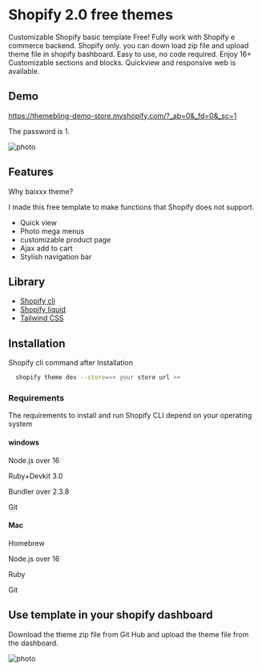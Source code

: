 
# Shopify 2.0 free themes

Customizable Shopify basic template Free! Fully work with Shopify e commerce backend. Shopify only. you can down load zip file and upload theme file in shopify bashboard. Easy to use, no code required. Enjoy 16+ Customizable sections and blocks. 
Quickview and responsive web is available.



## Demo
https://themebling-demo-store.myshopify.com/?_ab=0&_fd=0&_sc=1

The password is 1.



![photo](https://static.wixstatic.com/media/4cff20_e2a2ab06dd0f4731a59d379338557248~mv2.jpg)


## Features

Why baixxx theme?

I made this free template to make functions that Shopify does not support.

- Quick view
- Photo mega menus
- customizable product page
- Ajax add to cart
- Stylish navigation bar


## Library 

 - [Shopify cli](https://shopify.dev/docs/themes/tools/cli)
 - [Shopify liquid](https://shopify.dev/docs/api/liquid)
 - [Tailwind CSS](https://tailwindcss.com/docs/installation)


## Installation

Shopify cli command after Installation
```bash
  shopify theme dev --store=<< your store url >>
```

### Requirements

The requirements to install and run Shopify CLI depend on your operating system

#### windows
Node.js over 16

Ruby+Devkit 3.0

Bundler over 2.3.8

Git

#### Mac
Homebrew

Node.js over 16

Ruby

Git


 
## Use template in your shopify dashboard

Download the theme zip file from Git Hub and upload the theme file from the dashboard.

![photo](https://static.wixstatic.com/media/4cff20_d1cc984c40804b38805e20d20752405a~mv2.png)
